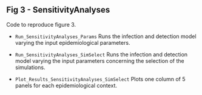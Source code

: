 ## Fig 3 - SensitivityAnalyses

Code to reproduce figure 3.

- `Run_SensitivityAnalyses_Params`
Runs the infection and detection model varying the input epidemiological parameters.

- `Run_SensitivityAnalyses_SimSelect`
Runs the infection and detection model varying the input parameters concerning the selection of the simulations.

- `Plot_Results_SensitivityAnalyses_SimSelect`
Plots one column of 5 panels for each epidemiological context.
